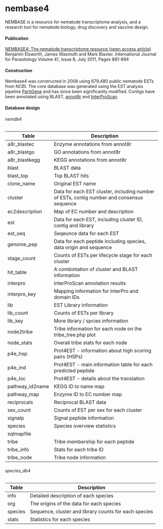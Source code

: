 nembase4
========

NEMBASE is a resource for nematode transcriptome analysis, and a research tool for nematode biology, drug discovery and vaccine design.

#### Publication

[NEMBASE4: The nematode transcriptome resource (open access article)](http://www.sciencedirect.com/science/article/pii/S0020751911001044)  
Benjamin Elsworth, James Wasmuth and Mark Blaxter. International Journal for Parasitology Volume 41, Issue 8, July 2011, Pages 881-894

#### Construction

Nembase4 was constructed in 2008 using 679,480 public nematode ESTs from NCBI. The core database was generated using the EST analysis pipeline [PartiGene](http://www.nematodes.org/bioinformatics/PartiGene/) and has since been significantly modified.
Contigs have been annotated using BLAST, [annot8r](http://www.nematodes.org/bioinformatics/annot8r/) and [InterProScan](https://code.google.com/p/interproscan/).

#### Database design

###### nemdb4

|Table|Description|
|------|------|
|a8r_blastec| Enzyme annotations from annot8r|  
|a8r_blastgo| GO annotations from annot8r|  
|a8r_blastkegg|KEGG annotations from annot8r|  
|blast|BLAST data|  
|blast_top|Top BLAST hits|  
|clone_name| Original EST name|
|cluster| Data for each EST cluster, including number of ESTs, contig number and consensus sequence|
|ec2description|Map of EC number and description|
|est|Data for each EST, including cluster ID, contig and library|
|est_seq| Seqeunce data for each EST|
|genome_pep| Data for each peptide including species, data origin and sequence|
|stage_count| Counts of ESTs per lifecycle stage for each cluster|
|hit_table| A combintation of cluster and BLAST information |
|interpro| InterProScan annotation results |
|interpro_key| Mapping information for InterPro and domain IDs |
|lib| EST Library information|
|lib_count| Counts of ESTs per library|
|lib_key| More library / spcies information |
|node2tribe| Tribe information for each node on the tribe_tree.php plot|
|node_stats| Overall tribe stats for each node |
|p4e_hsp| Prot4EST - information about high scoring pairs (HSPs)|
|p4e_ind| Prot4EST - main information table for each predicted peptide |
|p4e_loc| Prot4EST - details about the translation|
|pathway_id2name|KEGG ID to name map|
|pathway_map| Enzyme ID to EC number map |
|reciprocals| Reciprocal BLAST data|
|sex_count|Counts of EST per sex for each cluster|
|signalp|Signal peptide information|
|species|Species overview statistics|
|sqlmapfile||
|tribe| Tribe membership for each peptide|
|tribe_info|Stats for each tribe ID|
|tribe_node | Tribe node information |

###### species_db4

|Table|Description|
|------|------|
|info| Detailed description of each species|
|org| The origins of the data for each species|
|species| Sequence, cluster and library counts for each species|
|stats| Statistics for each species|
